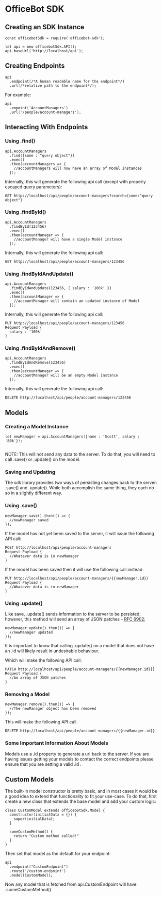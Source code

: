 # OfficeBot SDK

## Creating an SDK Instance
```
const officebotSdk = require('officebot-sdk');

let api = new officebotSdk.API();
api.baseUrl('http://localhost/api');
```

## Creating Endpoints

```
api
  .endpoint(/*A human readable name for the endpoint*/)
  .url(/*relative path to the endpoint*/);
```

For example:

```
api
  .enpoint('AccountManagers')
  .url('/people/account-managers');
```

## Interacting With Endpoints

### Using .find()

```
api.AccountManagers
  .find({some : "query object"})
  .exec()
  .then(accountManagers => {
    //accountManagers will now have an array of Model instances
  });
```

Internally, this will generate the following api call (except with properly escaped query parameters):
```
GET http://localhost/api/people/account-managers?search={some:"query object"}
```

### Using .findById()

```
api.AccountManagers
  .findById(123456)
  .exec()
  .then(accountManager => {
    //accountManager will have a single Model instance
  });
```

Internally, this will generate the following api call:
```
GET http://localhost/api/people/account-managers/123456
```

### Using .findByIdAndUpdate()

```
api.AccountManagers
  .findByIdAndUpdate(123456, { salary : '100k' })
  .exec()
  .then(accountManager => {
    //accountManager will contain an updated instance of Model
  }); 
```

Internally, this will generate the following api call:
```
PUT http://localhost/api/people/account-managers/123456
Request Payload {
  salary : '100k'
}
```

### Using .findByIdAndRemove()

```
api.AccountManagers
  .findByIdAndRemove(123456)
  .exec()
  .then(accountManager => {
    //accountManager will be an empty Model instance
  });
```

Internally, this will generate the following api call:
```
DELETE http://localhost/api/people/account-managers/123456
```

## Models

### Creating a Model Instance

```
let newManager = api.AccountManagers({name : 'Scott', salary : '80k'});
  
```

NOTE: This will not send any data to the server. To do that, you will need to call .save() or .update() on the model.

### Saving and Updating

The sdk library provides two ways of persisting changes back to the server: .save() and .update(). While both accomplish the same thing, 
they each do so in a slightly different way.

### Using .save()

```
newManager.save().then(() => {
  //newManager saved
});
```

If the model has not yet been saved to the server, it will issue the following API call:
```
POST http://localhost/api/people/account-managers
Request Payload {
  //Whatever data is in newManager
}
```

If the model has been saved then it will use the following call instead:
```
PUT http://localhost/api/people/account-managers/{{newManager.id}}
Request Payload {
  //Whatever data is in newManager
}
```

### Using .update()

Like save, .update() sends information to the server to be persisted; however, this method will 
send an array of JSON patches - [RFC 6902](https://tools.ietf.org/html/rfc6902);
```
newManager.update().then(() => {
  //newManager updated
});
```

It is important to know that calling .update() on a model that does not have an .id will likely result 
in undesirable behaviour.

Which will make the following API call:
```
PATCH http://localhost/api/people/account-managers/{{newManager.id}}}
Request Payload {
  //An array of JSON patches
}
```

### Removing a Model

```
newManager.remove().then(() => {
  //The newManager object has been removed
});
```

This will make the following API call:
```
DELETE http://localhost/api/people/account-managers/{{newManager.id}}
```

### Some Important Information About Models

Models use a .id property to generate a url back to the server. If you are having issues getting your models 
to contact the correct endpoints please ensure that you are setting a valid .id .

## Custom Models 

The built-in model constructor is pretty basic, and in most cases it would be a good idea to extend that functionality 
to fit your use-case. To do that, first create a new class that extends the base model and add your custom logic:

```
class CustomModel extends officebotSdk.Model {
  constructor(initialData = {}) {
    super(initialData);
  }

  someCustomMethod() {
    return "Custom method called!"
  }
}
```

Then set that model as the default for your endpoint:

```
api
  .endpoint("CustomEndpoint")
  .route('/custom-endpoint')
  .model(CustomModel);
```

Now any model that is fetched from api.CustomEndpoint will have .someCustomMethod()